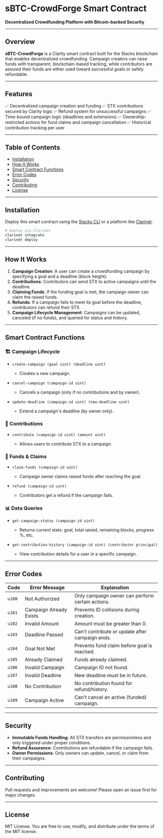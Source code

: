 
#  sBTC-CrowdForge Smart Contract

**Decentralized Crowdfunding Platform with Bitcoin-backed Security**

---

## Overview

**sBTC-CrowdForge** is a Clarity smart contract built for the Stacks blockchain that enables decentralized crowdfunding. Campaign creators can raise funds with transparent, blockchain-based tracking, while contributors are assured their funds are either used toward successful goals or safely refundable.

---

## Features

✅ Decentralized campaign creation and funding
✅ STX contributions secured by Clarity logic
✅ Refund system for unsuccessful campaigns
✅ Time-bound campaign logic (deadlines and extensions)
✅ Ownership-restricted actions for fund claims and campaign cancellation
✅ Historical contribution tracking per user

---

## Table of Contents

* [Installation](#installation)
* [How It Works](#how-it-works)
* [Smart Contract Functions](#smart-contract-functions)
* [Error Codes](#error-codes)
* [Security](#security)
* [Contributing](#contributing)
* [License](#license)

---

## Installation

Deploy this smart contract using the [Stacks CLI](https://docs.stacks.co/docs/cli/overview/) or a platform like [Clarinet](https://docs.hiro.so/clarinet/get-started/installation).

```bash
# Deploy via Clarinet
clarinet integrate
clarinet deploy
```

---

## How It Works

1. **Campaign Creation**: A user can create a crowdfunding campaign by specifying a goal and a deadline (block height).
2. **Contributions**: Contributors can send STX to active campaigns until the deadline.
3. **Claiming Funds**: If the funding goal is met, the campaign owner can claim the raised funds.
4. **Refunds**: If a campaign fails to meet its goal before the deadline, contributors can refund their STX.
5. **Campaign Lifecycle Management**: Campaigns can be updated, canceled (if no funds), and queried for status and history.

---

## Smart Contract Functions

### 🏗️ Campaign Lifecycle

* `create-campaign (goal uint) (deadline uint)`

  * Creates a new campaign.
* `cancel-campaign (campaign-id uint)`

  * Cancels a campaign (only if no contributions and by owner).
* `update-deadline (campaign-id uint) (new-deadline uint)`

  * Extend a campaign's deadline (by owner only).

### 💸 Contributions

* `contribute (campaign-id uint) (amount uint)`

  * Allows users to contribute STX to a campaign.

### 🧾 Funds & Claims

* `claim-funds (campaign-id uint)`

  * Campaign owner claims raised funds after reaching the goal.
* `refund (campaign-id uint)`

  * Contributors get a refund if the campaign fails.

### 📊 Data Queries

* `get-campaign-status (campaign-id uint)`

  * Returns current stats: goal, total raised, remaining blocks, progress %, etc.
* `get-contribution-history (campaign-id uint) (contributor principal)`

  * View contribution details for a user in a specific campaign.

---

## Error Codes

| Code   | Error Message           | Explanation                                      |
| ------ | ----------------------- | ------------------------------------------------ |
| `u100` | Not Authorized          | Only campaign owner can perform certain actions. |
| `u101` | Campaign Already Exists | Prevents ID collisions during creation.          |
| `u102` | Invalid Amount          | Amount must be greater than 0.                   |
| `u103` | Deadline Passed         | Can't contribute or update after campaign ends.  |
| `u104` | Goal Not Met            | Prevents fund claim before goal is reached.      |
| `u105` | Already Claimed         | Funds already claimed.                           |
| `u106` | Invalid Campaign        | Campaign ID not found.                           |
| `u107` | Invalid Deadline        | New deadline must be in future.                  |
| `u108` | No Contribution         | No contribution found for refund/history.        |
| `u109` | Campaign Active         | Can't cancel an active (funded) campaign.        |

---

## Security

* **Immutable Funds Handling**: All STX transfers are permissionless and only triggered under proper conditions.
* **Refund Assurance**: Contributions are refundable if the campaign fails.
* **Owner Permissions**: Only owners can update, cancel, or claim from their campaigns.

---

## Contributing

Pull requests and improvements are welcome! Please open an issue first for major changes.

---

## License

MIT License. You are free to use, modify, and distribute under the terms of the MIT license.
